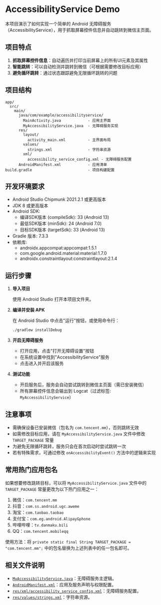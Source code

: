 # AccessibilityService Demo

本项目演示了如何实现一个简单的 Android 无障碍服务（AccessibilityService），用于抓取屏幕控件信息并自动跳转到微信主页面。

## 项目特点

1. **抓取屏幕控件信息**：自动遍历并打印当前屏幕上的所有UI元素及其属性
2. **智能跳转**：可以自动检测并跳转到微信（可根据需要修改目标应用）
3. **避免循环跳转**：通过状态跟踪避免无限循环跳转的问题

## 项目结构

```
app/
  src/
    main/
      java/com/example/accessibilityservice/
        MainActivity.java            - 应用主界面
        MyAccessibilityService.java  - 无障碍服务实现
      res/
        layout/
          activity_main.xml          - 主界面布局
        values/
          strings.xml                - 字符串资源
        xml/
          accessibility_service_config.xml - 无障碍服务配置
      AndroidManifest.xml            - 应用清单
build.gradle                         - 项目构建配置
```

## 开发环境要求

- Android Studio Chipmunk 2021.2.1 或更高版本
- JDK 8 或更高版本
- Android SDK:
  - 编译SDK版本 (compileSdk): 33 (Android 13)
  - 最低SDK版本 (minSdk): 24 (Android 7.0)
  - 目标SDK版本 (targetSdk): 33 (Android 13)
- Gradle 版本: 7.3.3
- 依赖库:
  - androidx.appcompat:appcompat:1.5.1
  - com.google.android.material:material:1.7.0
  - androidx.constraintlayout:constraintlayout:2.1.4

## 运行步骤

1. **导入项目**

   使用 Android Studio 打开本项目文件夹。

2. **编译并安装 APK**

   在 Android Studio 中点击"运行"按钮，或使用命令行：

   ```sh
   ./gradlew installDebug
   ```

3. **开启无障碍服务**

   - 打开应用，点击"打开无障碍设置"按钮
   - 在系统设置中找到"AccessibilityService"服务
   - 点击进入并开启该服务

4. **测试功能**

   - 开启服务后，服务会自动尝试跳转到微信主页面（需已安装微信）
   - 所有屏幕控件信息会输出到 Logcat（过滤标签: `MyAccessibilityService`）

## 注意事项

- 需确保设备已安装微信（包名为 `com.tencent.mm`），否则跳转无效
- 如需修改目标应用，请在 `MyAccessibilityService.java` 文件中修改 `TARGET_PACKAGE` 常量
- 为避免无限循环跳转，服务只会在首次启动时尝试跳转一次
- 若有特殊需求，可通过修改 `onAccessibilityEvent()` 方法中的逻辑来实现

## 常用热门应用包名

如果想要修改跳转目标，可以将 `MyAccessibilityService.java` 文件中的 `TARGET_PACKAGE` 常量更改为以下热门应用之一：

1. 微信：`com.tencent.mm`
2. 抖音：`com.ss.android.ugc.aweme`
3. 淘宝：`com.taobao.taobao`
4. 支付宝：`com.eg.android.AlipayGphone`
5. 哔哩哔哩：`tv.danmaku.bili`
6. QQ：`com.tencent.mobileqq`

使用方法：将 `private static final String TARGET_PACKAGE = "com.tencent.mm";` 中的包名替换为上述列表中的任一包名即可。

## 相关文件说明

- [`MyAccessibilityService.java`](MyAccessibilityService.java)：无障碍服务主逻辑。
- [`AndroidManifest.xml`](AndroidManifest.xml)：应用及服务声明与权限配置。
- [`res/xml/accessibility_service_config.xml`](res/xml/accessibility_service_config.xml)：无障碍服务配置。
- [`res/values/strings.xml`](res/values/strings.xml)：字符串资源。

